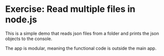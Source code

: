 # Exercise: Read multiple files in node.js

This is a simple demo that reads json files from a folder and prints the json objects to the console.

The app is modular, meaning the functional code is outside the main app.
